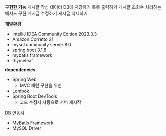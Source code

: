 **구현한 기능**
게시글 작성 데이터 DB에 저장하기
목록 출력하기
게시글 조회수 처리하는 메서드 구현
게시글 수정하기
게시글 삭제하기


**개발환경**

- IntelliJ IDEA Community Edition 2023.3.3
- Amazon Corretto 21
- mysql community server 8.0
- spring boot 3.1.8
- mybatis framework
- thymeleaf

**dependencies**
- Spring Web
    - MVC 패턴 구현을 위한
- Lombok
- Spring Boot DevTools
    - 코드 수정시 자동으로 서버 재시작

DB 연동시
- MyBatis Framework
- MySQL Driver
